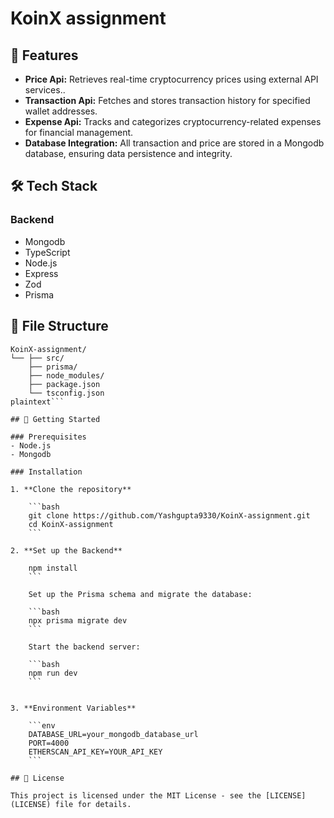 # KoinX assignment

## 🌟 Features

- **Price Api:** Retrieves real-time cryptocurrency prices using external API services..
- **Transaction Api:** Fetches and stores transaction history for specified wallet addresses.
- **Expense Api:** Tracks and categorizes cryptocurrency-related expenses for financial management.
- **Database Integration:** All  transaction and price are stored in a Mongodb database, ensuring data persistence and integrity.


## 🛠️ Tech Stack

### Backend
- Mongodb
- TypeScript
- Node.js
- Express
- Zod
- Prisma

## 📂 File Structure

```plaintext
KoinX-assignment/
└── ├── src/
    ├── prisma/
    ├── node_modules/
    ├── package.json
    └── tsconfig.json
plaintext```
 
## 🚀 Getting Started

### Prerequisites
- Node.js
- Mongodb 

### Installation

1. **Clone the repository**

    ```bash
    git clone https://github.com/Yashgupta9330/KoinX-assignment.git
    cd KoinX-assignment
    ```

2. **Set up the Backend**

    npm install
    ```

    Set up the Prisma schema and migrate the database:

    ```bash
    npx prisma migrate dev
    ```

    Start the backend server:

    ```bash
    npm run dev
    ```


3. **Environment Variables**

    ```env
    DATABASE_URL=your_mongodb_database_url
    PORT=4000
    ETHERSCAN_API_KEY=YOUR_API_KEY
    ```

## 📜 License

This project is licensed under the MIT License - see the [LICENSE](LICENSE) file for details.
